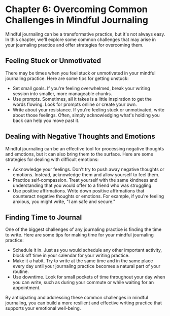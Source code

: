 Chapter 6: Overcoming Common Challenges in Mindful Journaling
=============================================================

Mindful journaling can be a transformative practice, but it's not always easy. In this chapter, we'll explore some common challenges that may arise in your journaling practice and offer strategies for overcoming them.

Feeling Stuck or Unmotivated
----------------------------

There may be times when you feel stuck or unmotivated in your mindful journaling practice. Here are some tips for getting unstuck:

* Set small goals. If you're feeling overwhelmed, break your writing session into smaller, more manageable chunks.
* Use prompts. Sometimes, all it takes is a little inspiration to get the words flowing. Look for prompts online or create your own.
* Write about your resistance. If you're feeling stuck or unmotivated, write about those feelings. Often, simply acknowledging what's holding you back can help you move past it.

Dealing with Negative Thoughts and Emotions
-------------------------------------------

Mindful journaling can be an effective tool for processing negative thoughts and emotions, but it can also bring them to the surface. Here are some strategies for dealing with difficult emotions:

* Acknowledge your feelings. Don't try to push away negative thoughts or emotions. Instead, acknowledge them and allow yourself to feel them.
* Practice self-compassion. Treat yourself with the same kindness and understanding that you would offer to a friend who was struggling.
* Use positive affirmations. Write down positive affirmations that counteract negative thoughts or emotions. For example, if you're feeling anxious, you might write, "I am safe and secure."

Finding Time to Journal
-----------------------

One of the biggest challenges of any journaling practice is finding the time to write. Here are some tips for making time for your mindful journaling practice:

* Schedule it in. Just as you would schedule any other important activity, block off time in your calendar for your writing practice.
* Make it a habit. Try to write at the same time and in the same place every day until your journaling practice becomes a natural part of your routine.
* Use downtime. Look for small pockets of time throughout your day when you can write, such as during your commute or while waiting for an appointment.

By anticipating and addressing these common challenges in mindful journaling, you can build a more resilient and effective writing practice that supports your emotional well-being.
